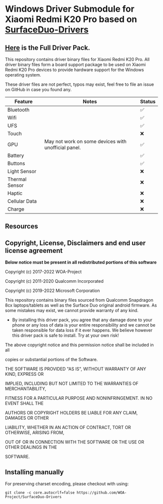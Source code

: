 
# Windows Driver Submodule for Xiaomi Redmi K20 Pro based on [SurfaceDuo-Drivers](https://github.com/WOA-Project/SurfaceDuo-Drivers/)
## [Here](https://github.com/woa-msmnile/msmnile-Drivers) is the Full Driver Pack.
<!-- ## ⚠ Remember to decompress Raphael-Drivers\components\QC8150\Graphics\qcdxwsaum.7z and put the image file into the Raphael-Drivers\components\QC8150\Graphics\GRAPHICS.SOC_QC8150.XXX_XXX_XXX/. -->
This repository contains driver binary files for Xiaomi Redmi K20 Pro.
All driver binary files form a board support package to be used on Xiaomi Redmi K20 Pro devices to provide hardware support for the Windows operating system.

These driver files are not perfect, typos may exist, feel free to file an issue on GitHub in case you found any.

| Feature                | Notes                                               | Status         |
|------------------------|-----------------------------------------------------|----------------|
| Bluetooth              |                                                     | ✅            |
| Wifi                   |                                                     | ✅            |
| UFS                    |                                                     | ✅            |
| Touch                  |                                                     | ❌            |
| GPU                    | May not work on some devices with unofficial panel. | ✅            |
| Battery                |                                                     | ✅            |
| Buttons                |                                                     | ✅            |
| Light Sensor           |                                                     | ❌            |
| Thermal Sensor         |                                                     | ❌            |
| Haptic                 |                                                     | ❌            |
| Cellular Data          |                                                     | ❌            |
| Charge                 |                                                     | ❌            |

## Resources

## Copyright, License, Disclaimers and end user license agreement

**Below notice must be present in all redistributed portions of this software**

Copyright (c) 2017-2022 WOA-Project

Copyright (c) 2011-2020 Qualcomm Incorporated

Copyright (c) 2019-2022 Microsoft Corporation

This repository contains binary files sourced from Qualcomm Snapdragon 8cx laptops/tablets as well as the Surface Duo original android firmware. As some mistakes may exist, we cannot provide warranty of any kind. 

- By installing this driver pack, you agree that any damage done to your phone or any loss of data is your entire responsibility and we cannot be taken responsible for data loss if it ever happens. We believe however this driver pack is safe to install. Try at your own risk!


The above copyright notice and this permission notice shall be included in all

copies or substantial portions of the Software.

THE SOFTWARE IS PROVIDED "AS IS", WITHOUT WARRANTY OF ANY KIND, EXPRESS OR

IMPLIED, INCLUDING BUT NOT LIMITED TO THE WARRANTIES OF MERCHANTABILITY,

FITNESS FOR A PARTICULAR PURPOSE AND NONINFRINGEMENT. IN NO EVENT SHALL THE

AUTHORS OR COPYRIGHT HOLDERS BE LIABLE FOR ANY CLAIM, DAMAGES OR OTHER

LIABILITY, WHETHER IN AN ACTION OF CONTRACT, TORT OR OTHERWISE, ARISING FROM,

OUT OF OR IN CONNECTION WITH THE SOFTWARE OR THE USE OR OTHER DEALINGS IN THE

SOFTWARE.

## Installing manually

For preserving charset encoding, please checkout with using:

```
git clone -c core.autocrlf=false https://github.com/WOA-Project/SurfaceDuo-Drivers
```
